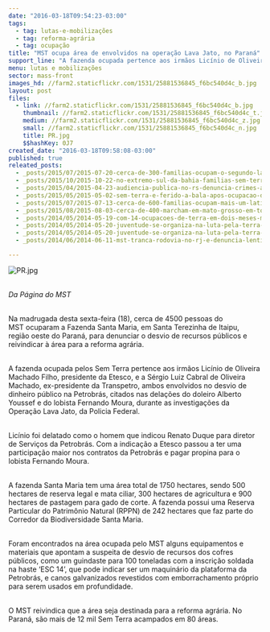 ```yaml
---
date: "2016-03-18T09:54:23-03:00"
tags:
  - tag: lutas-e-mobilizações
  - tag: reforma-agrária
  - tag: ocupação
title: "MST ocupa área de envolvidos na operação Lava Jato, no Paraná"
support_line: "A fazenda ocupada pertence aos irmãos Licínio de Oliveira Machado Filho, presidente da Etesco, e a Sérgio Luiz Cabral de Oliveira Machado, ex-presidente da Transpetro,"
menu: lutas e mobilizações
sector: mass-front
images_hd: //farm2.staticflickr.com/1531/25881536845_f6bc540d4c_b.jpg
layout: post
files:
  - link: //farm2.staticflickr.com/1531/25881536845_f6bc540d4c_b.jpg
    thumbnail: //farm2.staticflickr.com/1531/25881536845_f6bc540d4c_t.jpg
    medium: //farm2.staticflickr.com/1531/25881536845_f6bc540d4c_z.jpg
    small: //farm2.staticflickr.com/1531/25881536845_f6bc540d4c_n.jpg
    title: PR.jpg
    $$hashKey: 0J7
created_date: "2016-03-18T09:58:08-03:00"
published: true
releated_posts:
  - _posts/2015/07/2015-07-20-cerca-de-300-familias-ocupam-o-segundo-latifundio-no-mato-grosso-em-uma-semana.md
  - _posts/2015/10/2015-10-22-no-extremo-sul-da-bahia-familias-sem-terra-resistem-as-constantes-ameacas.md
  - _posts/2015/04/2015-04-23-audiencia-publica-no-rs-denuncia-crimes-ambientais-em-fazenda-ocupa-pelos-sem-terra.md
  - _posts/2015/05/2015-05-02-sem-terra-e-ferido-a-bala-apos-ocupacao-de-um-latifundio-grilado-em-to.md
  - _posts/2015/07/2015-07-13-cerca-de-600-familias-ocupam-mais-um-latifundio-no-mato-grosso.md
  - _posts/2015/08/2015-08-03-cerca-de-400-marcham-em-mato-grosso-em-tocantins-ministerio-da-fazenda-ocupado.md
  - _posts/2014/05/2014-05-19-com-14-ocupacoes-de-terra-em-dois-meses-mst-intensifica-luta-em-pe.md
  - _posts/2014/05/2014-05-20-juventude-se-organiza-na-luta-pela-terra-no-parana.md
  - _posts/2014/05/2014-05-20-juventude-se-organiza-na-luta-pela-terra-no-parana.md-e
  - _posts/2014/06/2014-06-11-mst-tranca-rodovia-no-rj-e-denuncia-lentidao-na-desapropriacao-de-fazenda.md

---
```

<p><img alt="PR.jpg" src="//farm2.staticflickr.com/1531/25881536845_f6bc540d4c_b.jpg" /></p>

<p><br />
<em>Da P&aacute;gina do MST</em></p>

<p><br />
Na madrugada desta sexta-feira (18), cerca de 4500 pessoas do MST&nbsp;ocuparam a Fazenda Santa Maria, em Santa Terezinha de Itaipu, regi&atilde;o oeste do Paran&aacute;, para denunciar o desvio de recursos p&uacute;blicos e reivindicar &agrave; &aacute;rea para a reforma agr&aacute;ria.</p>

<p><br />
A fazenda ocupada pelos Sem Terra pertence aos irm&atilde;os Lic&iacute;nio de Oliveira Machado Filho, presidente da Etesco, e a S&eacute;rgio Luiz Cabral de Oliveira Machado, ex-presidente da Transpetro, ambos envolvidos no desvio de dinheiro p&uacute;blico na Petrobr&aacute;s, citados nas dela&ccedil;&otilde;es do doleiro Alberto Youssef e do lobista Fernando Moura, durante as investiga&ccedil;&otilde;es da Opera&ccedil;&atilde;o Lava Jato, da Policia Federal.</p>

<p><br />
Lic&iacute;nio foi delatado como o homem que indicou Renato Duque para diretor de Servi&ccedil;os da Petrobr&aacute;s. Com a indica&ccedil;&atilde;o a Etesco passou a ter uma participa&ccedil;&atilde;o maior nos contratos da Petrobr&aacute;s e pagar propina para o lobista Fernando Moura.</p>

<p><br />
A fazenda Santa Maria tem uma &aacute;rea total de 1750 hectares, sendo 500 hectares de reserva legal e mata ciliar, 300 hectares de agricultura e 900 hectares de pastagem para gado de corte. A fazenda possui uma Reserva Particular do Patrim&ocirc;nio Natural (RPPN) de 242 hectares que faz parte do Corredor da Biodiversidade Santa Maria.</p>

<p><br />
Foram encontrados na &aacute;rea ocupada pelo MST alguns equipamentos e materiais que apontam a suspeita de desvio de recursos dos cofres p&uacute;blicos, como&nbsp;um guindaste para 100 toneladas com a inscri&ccedil;&atilde;o soldada na haste &lsquo;ESC 14&rsquo;, que pode indicar ser um maquin&aacute;rio da plataforma da Petrobr&aacute;s, e canos galvanizados revestidos com emborrachamento pr&oacute;prio para serem usados em profundidade.</p>

<p><br />
O MST reivindica que a &aacute;rea seja destinada para a reforma agr&aacute;ria.&nbsp;No Paran&aacute;, s&atilde;o mais de 12 mil Sem Terra acampados em 80 &aacute;reas.</p>
